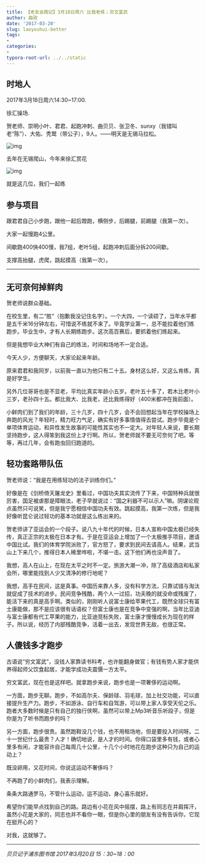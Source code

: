 ```yaml
---
title: 【老友会跑记】3月18日周六 比我老练；穷文富武
author: 曲政
date: '2017-03-20'
slug: laoyouhui-better
tags:
- 
categories:
- 
typora-root-url: ../../static
---
```


## 时地人

2017年3月18日周六14:30~17:00.

徐汇操场.

贺老师、崇明小叶、君君、起跑冲刺、曲贝贝、张卫冬、sunxy（我错叫老“陈”）、大佑、秃鹫（带公子），9人。——明天是无锡马拉松。



![img](/images/2017-03-20-%E3%80%90%E8%80%81%E5%8F%8B%E4%BC%9A%E8%B7%91%E8%AE%B0%E3%80%913%E6%9C%8818%E6%97%A5%E5%91%A8%E5%85%AD-%E6%AF%94%E6%88%91%E8%80%81%E7%BB%83%EF%BC%9B%E7%A9%B7%E6%96%87%E5%AF%8C%E6%AD%A6/1200-20200107204847011.jpeg)

去年在无锡爬山，今年来徐汇赏花

![img](/images/2017-03-20-%E3%80%90%E8%80%81%E5%8F%8B%E4%BC%9A%E8%B7%91%E8%AE%B0%E3%80%913%E6%9C%8818%E6%97%A5%E5%91%A8%E5%85%AD-%E6%AF%94%E6%88%91%E8%80%81%E7%BB%83%EF%BC%9B%E7%A9%B7%E6%96%87%E5%AF%8C%E6%AD%A6/1200-20200107204846673.jpeg)

就是这几位，我们一起练



## 参与项目

跟君君自己小步跑，跟他一起后蹬跑，横侧步，后踢腿，前踢腿（我第一次）。

大家一起慢跑4公里。

间歇跑400快400慢，我7组，老叶5组，起跑冲刺后面分拆200间歇。

支撑高抬腿，虎爬，跳起摸高（我第一次）。

------

## 无可奈何掉鲜肉

贺老师说群众基础。

在校生里，有二“胜”（抱歉我没记住名字）。一个大四，一个读硕了，当年水平都是五千米16分钟左右，可惜说不练就不来了。毕竟学业第一，总不能拉着他们练跑步。毕业生中，才有人长期练跑步。这次高百赛后，要抓着他们练起来。

但是我想毕业大神们有自己的练法，时间和场地不一定合适。

今天人少，方便聊天，大家论起来年龄。

原来君君和我同岁，以前我一直以为他只有二十五。身材这么好，又这么肯练，真是好学生。

另外几位哥哥也是不显老，平均比真实年龄小五岁。老叶五十多了，若木比老叶小三岁，老孙四十五。都比我大、比我老，还比我练得好（400米都冲在我前面）。

小鲜肉们到了我们的年龄，三十几岁，四十几岁，会不会回想起当年在学校操场上奔跑的风光？年轻时，精力旺力气足，确实有好多事情值得去尝试。跑步毕竟是个单项体育运动，和异性发生故事的可能性其实也不一定大。对年轻人来说，要长期坚持跑步，这人得笨到我这份上才行啊。所以，贺老师就不要无可奈何了吧。等等，再过几年，会有跑虫回归跑道的。

## 轻功套路带队伍

贺老师说：“我是在用练轻功的法子训练你们。”

好像是在《剑桥倚天屠龙史》里看过，中国功夫其实流传了下来，中国特种兵就很厉害，国足被虐那是障眼法，老子早就说过：“国之利器不可以示人”嘛。阴谋论观点虽然只可说笑，但是我宁愿相信中国功夫有效。跳起摸高，我第一次练，但是我好像听昆仑说过轻功的基本功就是这么练出来的。

贺老师讲了亚运会的一个段子。说八九十年代的时候，日本人宣称中国太极已经失传，真正正宗的太极在日本才有。于是在亚运会上增加了一个太极推手项目，邀请中国比试。我们的体育学院派败了，官方怒了，要求到民间去请高人。结果，武当山上下来几个，推得日本人稀里哗啦，不堪一击。这下他们再也没声音了。

我想，高人在山上，在现在太平之时不一定。旅游大潮一冲，除了高级酒店和私家会所，哪里能找到人少又清净的修行地呢？

我想，高手在民间，这是真事。中国历来靠人多，没有科学方法，只靠试错与淘汰就促成了技术的进步。民间竞争残酷，两个人一过招，功夫晚的就没命或残废了，能活下来的真是高手啊。类似的，刚刚听人说富士康给苹果代工，既然全球只有富士康能做，那不是应该很有话语权？但富士康也是在竞争中变强的啊，当年比亚迪与富士康都有代工苹果的能力，比亚迪竞标失败，富士康才慢慢成长为现在的样子。所以说，经历了内部残酷竞争，活着一出去，发现世界无敌，也很正常。

## 人傻钱多才跑步

古语说“穷文富武”，没钱人家靠读书科考，也许能翻身做官；有钱有势人家才能供养得起师父饮食起居，才能学成功夫震慑一方太平。

穷文富武，现在也是这样吧。就拿跑步来说，跑步也是一项奢侈的运动啊。

一方面，跑步无聊。跑步，不如高尔夫、保龄球、羽毛球，加上社交功能，可以直接提升生产力。跑步，不如游泳、自行车和自驾游，可以带上家人享受天伦之乐。跑者大多数时候是只有自己的独行侠啊，虽然可以带上Mp3听音乐听段子，但是你是为了听书而跑步的吗？

另一方面，跑步很贵。虽然跑鞋没几个钱，也不用租场地，但是要投入时间呀。二十一世纪什么最贵？人才！确切地说，是人才的时间。你得口袋里多有钱，或者心里多有闲，才能容许自己每周几十公里，十几个小时地花在跑步这种只为自己的运动上？

既没卵用，又花时间，你说这运动不奢侈吗？

不再跑了的小鲜肉们，我表示理解。

条条大路通罗马，不管什么运动，运不运动，身心喜乐就好。

希望你们能早点找到自己的路。路边有小花在风中摇摆，路上有同志在并肩挥汗，虽然小花是大家的，同志也并不看你一眼，但是你心里的朋友有没有告诉你，它现在挺开心的？

对我，这就够了。

------

*贝贝记于浦东图书馆 2017年3月20日* *15：30~18：00*
